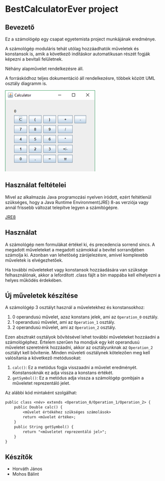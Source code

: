 # BestCalculatorEver project

## Bevezető

Ez a számológép egy csapat egyetemista project munkájának eredménye.

A számológép moduláris tehát utólag hozzáadhatók műveletek és konstansok is, amik a következő indításkor automatikusan részét fogják képezni a bevitali felületnek.

Néhány alapművelet rendelkezésre áll.

A forráskódhoz teljes dokumentáció áll rendelkezésre, többek között UML osztály diagramm is.

![GUIimg](./GUIimg.png)

## Használat feltételei

Mivel az alkalmazás Java programozási nyelven íródott, ezért feltétlenül szükséges, hogy a Java Runtime Environment(JRE) 8-as verziója vagy annál frissebb változat telepítve legyen a számítógépre.

[JRE8](https://www.oracle.com/technetwork/java/javase/downloads/jre8-downloads-2133155.html)

## Használat

A számológép nem formulákat értékel ki, és precedencia sorrend sincs. A megadott műveleteket a megadott számokkal a bevitel sorrandjében számolja ki. Azonban van lehetőség zárójelezésre, amivel komplexebb műveletek is elvégezhetőek.

Ha további műveleteket vagy konstansok hozzáadására van szüksége felhasználónak, akkor a lefordított .class fájlt a bin mappába kell elhelyezni a helyes működés érdekében.

## Új műveletek készítése

A számológép 3 osztályt használ a műveletekhez és konstansokhoz:
1. 0 operandusú művelet, azaz konstans jelek, ami az `Operation_0` osztály.
2. 1 operandusú művelet, ami az `Operation_1` osztály.
3. 2 operandusú művelet, ami az `Operation_2` osztály.

Ezen absztrakt osztályok bővítésével lehet további műveleteket hozzáadni a számológéphez. Értelem szerűen ha mondjuk egy két operandusú műveletet szeretnénk hozzáadni, akkor az osztályunknak az `Operation_2` osztályt kell bővítenie.
Minden műveleti osztálynek kötelezően meg kell valósítania a következő metódusokat:
1. `calc()`: Ez a metódus fogja visszaadni a művelet eredményét. Konstansoknák ez adja vissza a konstans értékét.
2. `getSymbol()`: Ez a metódus adja vissza a számológép gombjain a műveletet reprezentáló jelet.

Az alábbi kód mintaként szolgálhat:
```
public class <név> extends <Operation_0/Operation_1/Operation_2> {
    public Double calc() {
		<művelet értékéhez szükséges számolások>
        return <művelet értéke>;
    }
    public String getSymbol() {
        return "<műveletet reprezentáló jel>";
    }
}
```

## Készítők
- Horváth János
- Mohos Bálint